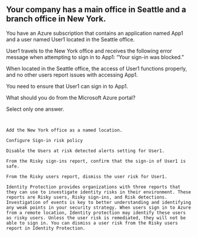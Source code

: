 ## Your company has a main office in Seattle and a branch office in New York.

You have an Azure subscription that contains an application named App1 and a user named User1 located in the Seattle office.

User1 travels to the New York office and receives the following error message when attempting to sign in to App1: “Your sign-in was blocked.”

When located in the Seattle office, the access of User1 functions properly, and no other users report issues with accessing App1.

You need to ensure that User1 can sign in to App1.

What should you do from the Microsoft Azure portal?


Select only one answer.

` `

`Add the New York office as a named location.`

`Configure Sign-in risk policy`

`Disable the Users at risk detected alerts setting for User1.`

`From the Risky sign-ins report, confirm that the sign-in of User1 is safe.`

`From the Risky users report, dismiss the user risk for User1.`

`Identity Protection provides organizations with three reports that they can use to investigate identity risks in their environment. These reports are Risky users, Risky sign-ins, and Risk detections. Investigation of events is key to better understanding and identifying any weak points in your security strategy. When users sign in to Azure from a remote location, Identity protection may identify these users as risky users. Unless the user risk is remediated, they will not be able to sign in. You can dismiss a user risk from the Risky users report in Identity Protection.`
